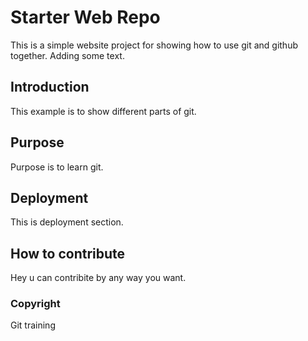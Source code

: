 # Starter Web Repo

This is a simple website project for showing how to use git and github together.
Adding some text.

## Introduction

This example is to show different parts of git.

## Purpose

Purpose is to learn git.

## Deployment

This is deployment section.

## How to contribute

Hey u can contribite by any way you want.

### Copyright

Git training